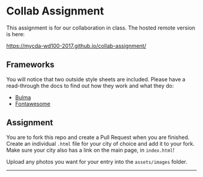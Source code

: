 # Collab Assignment

This assignment is for our collaboration in class. The hosted remote version is here:

https://mycda-wd100-2017.github.io/collab-assignment/

## Frameworks

You will notice that two outside style sheets are included. Please have a read-through the docs to find out how they work and what they do:

 * [Bulma](http://bulma.io/documentation/overview/start/)
 * [Fontawesome](http://fontawesome.io/)

## Assignment

You are to fork this repo and create a Pull Request when you are finished. Create an individual `.html` file for your city of choice and add it to your fork. Make sure your city also has a link on the main page, in `index.html`!

Upload any photos you want for your entry into the `assets/images` folder.

---
